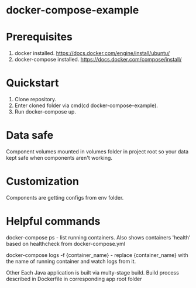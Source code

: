 # docker-compose-example
# Prerequisites
1) docker installed. https://docs.docker.com/engine/install/ubuntu/
2) docker-compose installed. https://docs.docker.com/compose/install/

# Quickstart
1) Clone repository.
2) Enter cloned folder via cmd(cd docker-compose-example).
3) Run docker-compose up.

# Data safe
Component volumes mounted in volumes folder in project root so your data kept safe when components aren't working.

# Customization
Components are getting configs from env folder.

# Helpful commands
docker-compose ps - list running containers. Also shows containers 'health' based on healthcheck from docker-compose.yml

docker-compose logs -f {container_name} - replace {container_name} with the name of running container and watch logs from it.

Other
Each Java application is built via multy-stage build. Build process described in Dockerfile in corresponding app root folder
